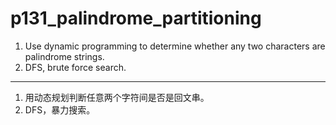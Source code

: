 # p131_palindrome_partitioning

1.  Use dynamic programming to determine whether any two characters are palindrome strings.
2.  DFS, brute force search.

---

1.  用动态规划判断任意两个字符间是否是回文串。
2.  DFS，暴力搜索。
